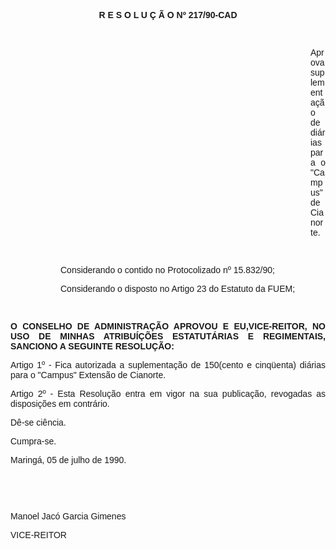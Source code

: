 <BODY>

<B><FONT FACE="Arial"><P ALIGN="CENTER">R E S O L U &Ccedil; &Atilde; O  Nº 217/90-CAD</P>
</B><P ALIGN="JUSTIFY"></P>
<P ALIGN="JUSTIFY">&nbsp;</P><DIR>
<DIR>
<DIR>
<DIR>
<DIR>
<DIR>
<DIR>
<DIR>
<DIR>
<DIR>
<DIR>
<DIR>

<P ALIGN="JUSTIFY">Aprova suplementa&ccedil;&atilde;o de di&aacute;rias para o "Campus" de Cianorte.</P>
<P ALIGN="JUSTIFY"></P>
<P ALIGN="JUSTIFY">&nbsp;</P></DIR>
</DIR>
</DIR>
</DIR>
</DIR>
</DIR>
</DIR>
</DIR>
</DIR>
</DIR>

<P ALIGN="JUSTIFY">Considerando o contido no Protocolizado nº 15.832/90; </P>
<P ALIGN="JUSTIFY">Considerando o disposto no Artigo 23 do Estatuto da FUEM;</P>
<P ALIGN="JUSTIFY"></P>
<P ALIGN="JUSTIFY">&nbsp;</P></DIR>
</DIR>

<B><P ALIGN="JUSTIFY">O CONSELHO DE ADMINISTRA&Ccedil;&Atilde;O APROVOU E EU,VICE-REITOR, NO USO DE MINHAS ATRIBU&Iacute;&Ccedil;&Otilde;ES ESTATUT&Aacute;RIAS E REGIMENTAIS, SANCIONO A SEGUINTE RESOLU&Ccedil;&Atilde;O:</P>
</B><P ALIGN="JUSTIFY"></P>
<P ALIGN="JUSTIFY">Artigo 1º - Fica autorizada a suplementa&ccedil;&atilde;o de 150(cento e cinq&uuml;enta) di&aacute;rias para o "Campus" Extens&atilde;o de Cianorte.</P>
<P ALIGN="JUSTIFY">Artigo 2º - Esta Resolu&ccedil;&atilde;o entra em vigor na sua publica&ccedil;&atilde;o, revogadas as disposi&ccedil;&otilde;es em contr&aacute;rio.</P>
<P ALIGN="JUSTIFY">D&ecirc;-se ci&ecirc;ncia.</P>
<P ALIGN="JUSTIFY">Cumpra-se.</P>
<P ALIGN="JUSTIFY"></P>
<P ALIGN="JUSTIFY">Maring&aacute;, 05 de julho de 1990.</P>
<P ALIGN="JUSTIFY"></P>
<P ALIGN="JUSTIFY">&nbsp;</P>
<P ALIGN="JUSTIFY">&nbsp;</P>
<P ALIGN="JUSTIFY">Manoel Jac&oacute; Garcia Gimenes</P>
<P ALIGN="JUSTIFY">VICE-REITOR</P>
<P ALIGN="JUSTIFY"></P></FONT></BODY>

